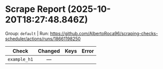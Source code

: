 # Scrape Report (2025-10-20T18:27:48.846Z)

Group: `default`  |  Run: https://github.com/AlbertoRoca96/scraping-checks-scheduler/actions/runs/18661198250

| Check | Changed | Keys | Error |
|---|:---:|:--|:--|
| `example_h1` | — |  |  |
